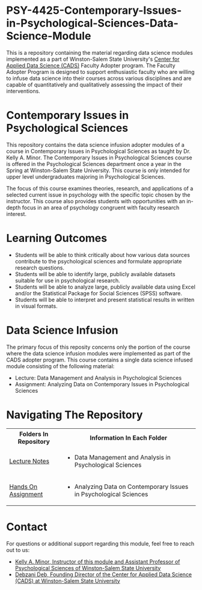 # PSY-4425-Contemporary-Issues-in-Psychological-Sciences-Data-Science-Module
This is a repository containing the material regarding data science modules implemented as a part of Winston-Salem State University's [Center for Applied Data Science (CADS)](https://www.wssu.edu/academics/colleges-and-departments/college-of-arts-sciences-business-education/center-for-applied-data-science/index.html) Faculty Adopter program. The Faculty Adopter Program is designed to support enthusiastic faculty who are willing to infuse data science into their courses across various disciplines and are capable of quantitatively and qualitatively assessing the impact of their interventions.

# Contemporary Issues in Psychological Sciences
This repository contains the data science infusion adopter modules of a course in Contemporary Issues in Psychological Sciences as taught by Dr. Kelly A. Minor. The Contemporary Issues in Psychological Sciences course is offered in the Psychological Sciences department once a year in the Spring at Winston-Salem State University. This course is only intended for upper level undergraduates majoring in Psychological Sciences.

The focus of this course examines theories, research, and applications of a selected current issue in psychology with the specific topic chosen by the instructor. This course also provides students with opportunities with an in-depth focus in an area of psychology congruent with faculty research interest. 

# Learning Outcomes
<ul>
  <li>Students will be able to think critically about how various data sources contribute to the psychological sciences and formulate appropriate research questions.</li>
  <li>Students will be able to identify large, publicly available datasets suitable for use in psychological research.</li>
  <li>Students will be able to analyze large, publicly available data using Excel and/or the Statistical Package for Social Sciences (SPSS) software.</li>
  <li>Students will be able to interpret and present statistical results in written in visual formats.</li>
</ul>
  
# Data Science Infusion
The primary focus of this reposity concerns only the portion of the course where the data science infusion modules were implemented as part of the CADS adopter program. This course contains a single data science infused module consisting of the following material:
<ul>
  <li>Lecture: Data Management and Analysis in Psychological Sciences</li>
  <li>Assignment: Analyzing Data on Contemporary Issues in Psychological Sciences</li>
</ul>

# Navigating The Repository
<table>
  <tbody>
    <tr>
      <th>Folders In Repository</th>
      <th>Information In Each Folder</th>
    </tr>
    <tr>
      <td><a href="https://github.com/CADS-WSSU/PSY-4425-Contemporary-Issues-in-Psychological-Sciences-Data-Science-Module/tree/main/Lectures">Lecture Notes</a></td>
      <td>
        <ul>
          <li>Data Management and Analysis in Psychological Sciences</li>
        </ul>
      </td>
    </tr>
    <tr>
      <td><a href="https://github.com/CADS-WSSU/Data-Science-Modules/tree/main/PSY-4425-Contemporary-Issues-in-Psychological-Sciences-Data-Science-Module-main/Hands%20On%20Assignment">Hands On Assignment</a></td>
      <td>
        <ul>
          <li>Analyzing Data on Contemporary Issues in Psychological Sciences</li>
        </ul>
      </td>
    </tr>
  </tbody>
</table>

# Contact
For questions or additional support regarding this module, feel free to reach out to us:
* [Kelly A. Minor, Instructor of this module and Assistant Professor of Psychological Sciences of Winston-Salem State University](mailto:minork@wssu.edu)
* [Debzani Deb, Founding Director of the Center for Applied Data Science (CADS) at Winston-Salem State University](mailto:debd@wssu.edu)
